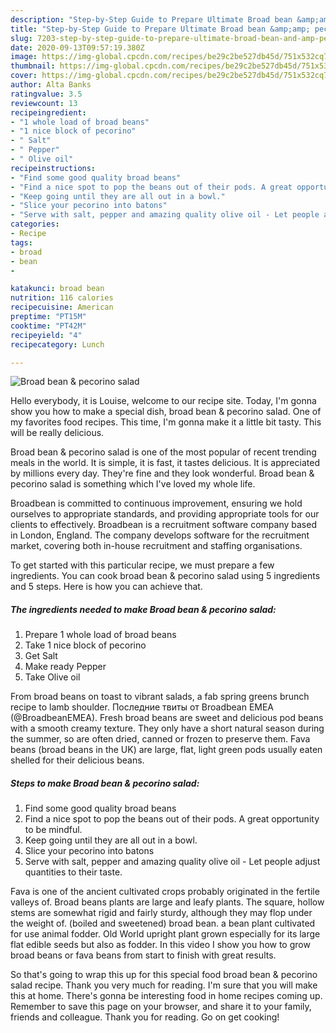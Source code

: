 ```yaml
---
description: "Step-by-Step Guide to Prepare Ultimate Broad bean &amp;amp; pecorino salad"
title: "Step-by-Step Guide to Prepare Ultimate Broad bean &amp;amp; pecorino salad"
slug: 7203-step-by-step-guide-to-prepare-ultimate-broad-bean-and-amp-pecorino-salad
date: 2020-09-13T09:57:19.380Z
image: https://img-global.cpcdn.com/recipes/be29c2be527db45d/751x532cq70/broad-bean-pecorino-salad-recipe-main-photo.jpg
thumbnail: https://img-global.cpcdn.com/recipes/be29c2be527db45d/751x532cq70/broad-bean-pecorino-salad-recipe-main-photo.jpg
cover: https://img-global.cpcdn.com/recipes/be29c2be527db45d/751x532cq70/broad-bean-pecorino-salad-recipe-main-photo.jpg
author: Alta Banks
ratingvalue: 3.5
reviewcount: 13
recipeingredient:
- "1 whole load of broad beans"
- "1 nice block of pecorino"
- " Salt"
- " Pepper"
- " Olive oil"
recipeinstructions:
- "Find some good quality broad beans"
- "Find a nice spot to pop the beans out of their pods. A great opportunity to be mindful."
- "Keep going until they are all out in a bowl."
- "Slice your pecorino into batons"
- "Serve with salt, pepper and amazing quality olive oil - Let people adjust quantities to their taste."
categories:
- Recipe
tags:
- broad
- bean
- 

katakunci: broad bean  
nutrition: 116 calories
recipecuisine: American
preptime: "PT15M"
cooktime: "PT42M"
recipeyield: "4"
recipecategory: Lunch

---
```



![Broad bean &amp; pecorino salad](https://img-global.cpcdn.com/recipes/be29c2be527db45d/751x532cq70/broad-bean-pecorino-salad-recipe-main-photo.jpg)

Hello everybody, it is Louise, welcome to our recipe site. Today, I'm gonna show you how to make a special dish, broad bean &amp; pecorino salad. One of my favorites food recipes. This time, I'm gonna make it a little bit tasty. This will be really delicious.

Broad bean &amp; pecorino salad is one of the most popular of recent trending meals in the world. It is simple, it is fast, it tastes delicious. It is appreciated by millions every day. They're fine and they look wonderful. Broad bean &amp; pecorino salad is something which I've loved my whole life.

Broadbean is committed to continuous improvement, ensuring we hold ourselves to appropriate standards, and providing appropriate tools for our clients to effectively. Broadbean is a recruitment software company based in London, England. The company develops software for the recruitment market, covering both in-house recruitment and staffing organisations.


To get started with this particular recipe, we must prepare a few ingredients. You can cook broad bean &amp; pecorino salad using 5 ingredients and 5 steps. Here is how you can achieve that.

<!--inarticleads1-->

##### The ingredients needed to make Broad bean &amp; pecorino salad:

1. Prepare 1 whole load of broad beans
1. Take 1 nice block of pecorino
1. Get  Salt
1. Make ready  Pepper
1. Take  Olive oil


From broad beans on toast to vibrant salads, a fab spring greens brunch recipe to lamb shoulder. Последние твиты от Broadbean EMEA (@BroadbeanEMEA). Fresh broad beans are sweet and delicious pod beans with a smooth creamy texture. They only have a short natural season during the summer, so are often dried, canned or frozen to preserve them. Fava beans (broad beans in the UK) are large, flat, light green pods usually eaten shelled for their delicious beans. 

<!--inarticleads2-->

##### Steps to make Broad bean &amp; pecorino salad:

1. Find some good quality broad beans
1. Find a nice spot to pop the beans out of their pods. A great opportunity to be mindful.
1. Keep going until they are all out in a bowl.
1. Slice your pecorino into batons
1. Serve with salt, pepper and amazing quality olive oil - Let people adjust quantities to their taste.


Fava is one of the ancient cultivated crops probably originated in the fertile valleys of. Broad beans plants are large and leafy plants. The square, hollow stems are somewhat rigid and fairly sturdy, although they may flop under the weight of. (boiled and sweetened) broad bean. a bean plant cultivated for use animal fodder. Old World upright plant grown especially for its large flat edible seeds but also as fodder. In this video I show you how to grow broad beans or fava beans from start to finish with great results. 

So that's going to wrap this up for this special food broad bean &amp; pecorino salad recipe. Thank you very much for reading. I'm sure that you will make this at home. There's gonna be interesting food in home recipes coming up. Remember to save this page on your browser, and share it to your family, friends and colleague. Thank you for reading. Go on get cooking!
